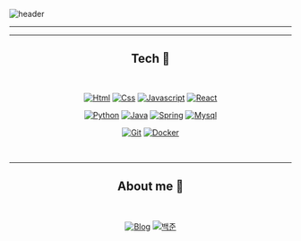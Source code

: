 ![header](https://capsule-render.vercel.app/api?type=waving&color=gradient&height=400&section=header&text=jj_yoon%20&fontSize=70)
<hr/>

<div align="center">

<!-- # 이재윤 😃
<p></p> -->

<hr/>

## Tech 📖
<br>

[![Html](https://img.shields.io/badge/HTML-red?style=flat-square&logo=HTML5&logoColor=white)](#)
[![Css](https://img.shields.io/badge/CSS-blue?style=flat-square&logo=css3&logoColor=white)](#)
[![Javascript](https://img.shields.io/badge/JavaScript-F7DF1E?style=flat-square&logo=JavaScript&logoColor=black)](#)
[![React](https://img.shields.io/badge/React-skyblue?style=flat-square&logo=React&logoColor=black)](#)

[![Python](https://img.shields.io/badge/Python-blue?style=flat-square&logo=Python&logoColor=white)](#)
[![Java](https://img.shields.io/badge/Java-teal?style=flat-square&logo=JAVA&logoColor=white)](#)
[![Spring](https://img.shields.io/badge/Spring-67AA3C?style=flat-square&logo=Spring&logoColor=white)](#)
[![Mysql](https://img.shields.io/badge/Mysql-skyblue?style=flat-square&logo=Mysql&logoColor=black)](#)

[![Git](https://img.shields.io/badge/Git-black?style=flat-square&logo=Git&logoColor=white)](#)
[![Docker](https://img.shields.io/badge/Docker-skyblue?style=flat-square&logo=docker&logoColor=blue)](#)

<br>
<hr/>

## About me 👀
<br>

[![Blog](https://img.shields.io/badge/Blog-red?style=flat-square&logo=blogger&logoColor=white)](https://blog.naver.com/sosow0212)
[![백준](https://img.shields.io/badge/백준알고리즘-512BD4?style=flat-square&logo=&logoColor=white)](https://solved.ac/profile/sosow0212)

</div>
